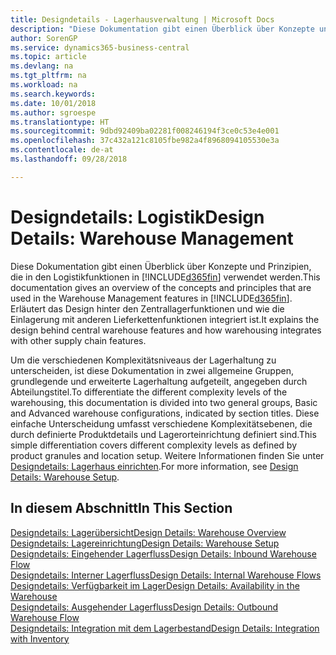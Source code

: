```yaml
---
title: Designdetails - Lagerhausverwaltung | Microsoft Docs
description: "Diese Dokumentation gibt einen Überblick über Konzepte und Prinzipien, die in den Logistikfunktionen in  Business Central."
author: SorenGP
ms.service: dynamics365-business-central
ms.topic: article
ms.devlang: na
ms.tgt_pltfrm: na
ms.workload: na
ms.search.keywords: 
ms.date: 10/01/2018
ms.author: sgroespe
ms.translationtype: HT
ms.sourcegitcommit: 9dbd92409ba02281f008246194f3ce0c53e4e001
ms.openlocfilehash: 37c432a121c8105fbe982a4f8968094105530e3a
ms.contentlocale: de-at
ms.lasthandoff: 09/28/2018

---
```

# <a name="design-details-warehouse-management"></a><span data-ttu-id="b1e48-103">Designdetails: Logistik</span><span class="sxs-lookup"><span data-stu-id="b1e48-103">Design Details: Warehouse Management</span></span>
<span data-ttu-id="b1e48-104">Diese Dokumentation gibt einen Überblick über Konzepte und Prinzipien, die in den Logistikfunktionen in [!INCLUDE[d365fin](includes/d365fin_md.md)] verwendet werden.</span><span class="sxs-lookup"><span data-stu-id="b1e48-104">This documentation gives an overview of the concepts and principles that are used in the Warehouse Management features in [!INCLUDE[d365fin](includes/d365fin_md.md)].</span></span> <span data-ttu-id="b1e48-105">Erläutert das Design hinter den Zentrallagerfunktionen und wie die Einlagerung mit anderen Lieferkettenfunktionen integriert ist.</span><span class="sxs-lookup"><span data-stu-id="b1e48-105">It explains the design behind central warehouse features and how warehousing integrates with other supply chain features.</span></span>  

<span data-ttu-id="b1e48-106">Um die verschiedenen Komplexitätsniveaus der Lagerhaltung zu unterscheiden, ist diese Dokumentation in zwei allgemeine Gruppen, grundlegende und erweiterte Lagerhaltung aufgeteilt, angegeben durch Abteilungstitel.</span><span class="sxs-lookup"><span data-stu-id="b1e48-106">To differentiate the different complexity levels of the warehousing, this documentation is divided into two general groups, Basic and Advanced warehouse configurations, indicated by section titles.</span></span> <span data-ttu-id="b1e48-107">Diese einfache Unterscheidung umfasst verschiedene Komplexitätsebenen, die durch definierte Produktdetails und Lagerorteinrichtung definiert sind.</span><span class="sxs-lookup"><span data-stu-id="b1e48-107">This simple differentiation covers different complexity levels as defined by product granules and location setup.</span></span> <span data-ttu-id="b1e48-108">Weitere Informationen finden Sie unter [Designdetails: Lagerhaus einrichten](design-details-warehouse-setup.md).</span><span class="sxs-lookup"><span data-stu-id="b1e48-108">For more information, see [Design Details: Warehouse Setup](design-details-warehouse-setup.md).</span></span>  

## <a name="in-this-section"></a><span data-ttu-id="b1e48-109">In diesem Abschnitt</span><span class="sxs-lookup"><span data-stu-id="b1e48-109">In This Section</span></span>  
[<span data-ttu-id="b1e48-110">Designdetails: Lagerübersicht</span><span class="sxs-lookup"><span data-stu-id="b1e48-110">Design Details: Warehouse Overview</span></span>](design-details-warehouse-overview.md)  
[<span data-ttu-id="b1e48-111">Designdetails: Lagereinrichtung</span><span class="sxs-lookup"><span data-stu-id="b1e48-111">Design Details: Warehouse Setup</span></span>](design-details-warehouse-setup.md)  
[<span data-ttu-id="b1e48-112">Designdetails: Eingehender Lagerfluss</span><span class="sxs-lookup"><span data-stu-id="b1e48-112">Design Details: Inbound Warehouse Flow</span></span>](design-details-inbound-warehouse-flow.md)  
[<span data-ttu-id="b1e48-113">Designdetails: Interner Lagerfluss</span><span class="sxs-lookup"><span data-stu-id="b1e48-113">Design Details: Internal Warehouse Flows</span></span>](design-details-internal-warehouse-flows.md)  
[<span data-ttu-id="b1e48-114">Designdetails: Verfügbarkeit im Lager</span><span class="sxs-lookup"><span data-stu-id="b1e48-114">Design Details: Availability in the Warehouse</span></span>](design-details-availability-in-the-warehouse.md)  
[<span data-ttu-id="b1e48-115">Designdetails: Ausgehender Lagerfluss</span><span class="sxs-lookup"><span data-stu-id="b1e48-115">Design Details: Outbound Warehouse Flow</span></span>](design-details-outbound-warehouse-flow.md)  
[<span data-ttu-id="b1e48-116">Designdetails: Integration mit dem Lagerbestand</span><span class="sxs-lookup"><span data-stu-id="b1e48-116">Design Details: Integration with Inventory</span></span>](design-details-integration-with-inventory.md)

